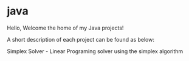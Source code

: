 java
====

Hello, Welcome the home of my Java projects!

A short description of each project can be found as below:

Simplex Solver - Linear Programing solver using the simplex algorithm
